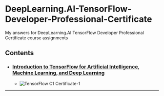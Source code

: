 # DeepLearning.AI-TensorFlow-Developer-Professional-Certificate
My answers for DeepLearning.AI TensorFlow Developer Professional Certificate course assignments

## Contents
  - ### [Introduction to TensorFlow for Artificial Intelligence, Machine Learning, and Deep Learning](https://github.com/BurakAhmet/DeepLearning.AI-TensorFlow-Developer-Professional-Certificate/tree/main/1.%20Introduction%20to%20TensorFlow%20for%20Artificial%20Intelligence%2C%20Machine%20Learning%2C%20and%20Deep%20Learning)

    - ![TensorFIow C1 Certificate-1](https://github.com/BurakAhmet/DeepLearning.AI-TensorFlow-Developer-Professional-Certificate/assets/89780902/b9e3b713-d018-4b09-b565-391d170e7b81)
---
